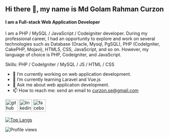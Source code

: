 ## Hi there 👋, my name is Md Golam Rahman Curzon
#### I am a Full-stack Web Application Developer
I am a PHP / MySQL / JavaScript / Codeigniter developer. During my professional career, I had an opportunity to explore and work on several technologies such as Database (Oracle, Mysql, PgSQL), PHP (CodeIgniter, CakePHP, Mojavi), HTML5, CSS, JavaScript, and so on. However, my language of choice is PHP, Codeigniter, and JavaScript.

Skills: PHP / CodeIgniter / MySQL / JS / HTML / CSS

- 🔭 I’m currently working on web application development. 
- 🌱 I’m currently learning Laravel and Vue.js 
- 💬 Ask me about web application development. 
- 📫 How to reach me: send an email to curzon.se@gmail.com 


[<img src='https://cdn.jsdelivr.net/npm/simple-icons@3.0.1/icons/github.svg' alt='github' height='40'>](https://github.com/golam-rahman)  [<img src='https://cdn.jsdelivr.net/npm/simple-icons@3.0.1/icons/linkedin.svg' alt='linkedin' height='40'>](https://www.linkedin.com/in/curzonrahman/)  [<img src='https://cdn.jsdelivr.net/npm/simple-icons@3.0.1/icons/facebook.svg' alt='facebook' height='40'>](https://www.facebook.com/curzon.rahman)  

[![Top Langs](https://github-readme-stats.vercel.app/api/top-langs/?username=golam-rahman)](https://github.com/anuraghazra/github-readme-stats)

![Profile views](https://gpvc.arturio.dev/golam-rahman)  
